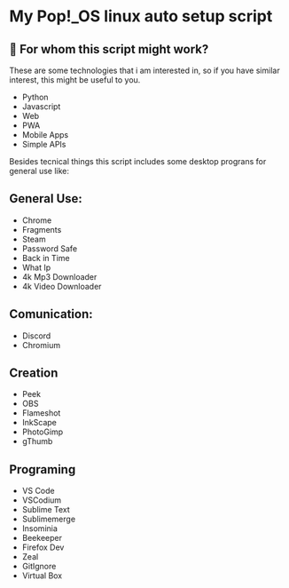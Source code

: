 # My Pop!\_OS linux auto setup script

## :pencil: For whom this script might work?
These are some technologies that i am interested in, so if you have similar interest, this might be useful to you.

- Python
- Javascript
- Web
- PWA
- Mobile Apps
- Simple APIs

Besides tecnical things this script includes some desktop prograns for general use like:

## General Use:

- Chrome
- Fragments
- Steam
- Password Safe
- Back in Time
- What Ip
- 4k Mp3 Downloader
- 4k Video Downloader

## Comunication:

- Discord
- Chromium

## Creation 

- Peek
- OBS
- Flameshot
- InkScape
- PhotoGimp
- gThumb

## Programing

- VS Code
- VSCodium
- Sublime Text
- Sublimemerge
- Insominia
- Beekeeper
- Firefox Dev
- Zeal
- GitIgnore
- Virtual Box